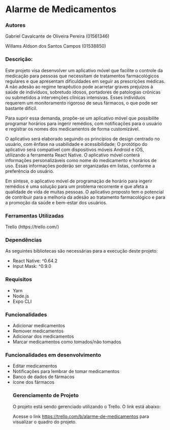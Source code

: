 <h1>Alarme de Medicamentos</h1>
<h3>Autores</h3>

Gabriel Cavalcante de Oliveira Pereira (01561346)

Willams Aldson dos Santos Campos (01538850)

<h3>Descrição:</h3>
Este projeto visa desenvolver um aplicativo móvel que facilite o controle da medicação para pessoas que necessitam de tratamentos farmacológicos regulares e que apresentam dificuldades em seguir as prescrições médicas. A não adesão ao regime terapêutico pode acarretar graves prejuízos à saúde de indivíduos, sobretudo idosos, portadores de patologias crônicas ou submetidos a intervenções clínicas intensivas. Esses indivíduos requerem um monitoramento rigoroso de seus fármacos, o que pode ser bastante difícil.

Para suprir essa demanda, propõe-se um aplicativo móvel que possibilite programar horários para ingerir remédios, com notificações para o usuário e registrar os nomes dos medicamentos de forma customizável.

O aplicativo será elaborado seguindo os princípios de design centrado no usuário, com ênfase na usabilidade e acessibilidade; O protótipo do aplicativo será compatível com dispositivos móveis Android e iOS, utilizando a ferramenta React Native. O aplicativo móvel conterá informações personalizáveis como nome do medicamento e horários de uso. Essas informações poderão ser organizadas em listas, conforme a preferência do usuário.

Em síntese, o aplicativo móvel de programação de horário para ingerir remédios é uma solução para um problema recorrente e que afeta a qualidade de vida de muitas pessoas. O aplicativo proposto tem o potencial de contribuir para a melhoria da adesão ao tratamento farmacológico e para a promoção da saúde e bem-estar dos usuários.

<h3>Ferramentas Utilizadas</h3>
Trello (https://trello.com/)

<h3>Dependências</h3>
As seguintes bibliotecas são necessárias para a execução deste projeto:
<ul>
<li>React Native: ^0.64.2
<li>Input Mask: ^0.9.0
</ul>

<h3>Requisitos</h3>

<ul>
<li>Yarn
<li>Node.js
<li>Expo CLI
</ul>
<h3>Funcionalidades</h3>

<ul>
<li>Adicionar medicamentos
<li>Remover medicamentos
<li>Adicionar dos medicamentos
<li>Marcar medicamentos como tomados/não tomados
</ul>
<h3>Funcionalidades em desenvolvimento</h3>

<ul>
<li>Editar medicamentos
<li>Notificações para lembrar de tomar medicamentos
<li>Banco de dados de fármacos
<li>ícone dos fármacos
<h3>Gerenciamento de Projeto</h3>
O projeto está sendo gerenciado utilizando o Trello. O link está abaixo:

Acesse o link https://trello.com/b/alarme-de-medicamentos para visualizar o quadro do projeto.

